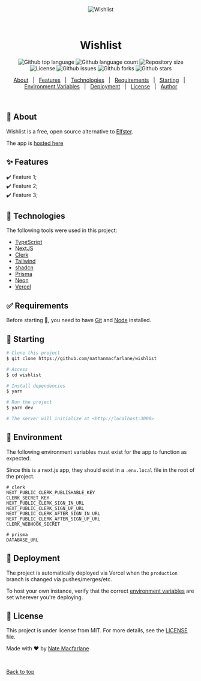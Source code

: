 <div align="center" id="top"> 
  <img src="./.github/app.gif" alt="Wishlist" />

&#xa0;

  <!-- <a href="https://wishlist.netlify.app">Demo</a> -->
</div>

<h1 align="center">Wishlist</h1>

<p align="center">
  <img alt="Github top language" src="https://img.shields.io/github/languages/top/nathanmacfarlane/wishlist?color=56BEB8">

  <img alt="Github language count" src="https://img.shields.io/github/languages/count/nathanmacfarlane/wishlist?color=56BEB8">

  <img alt="Repository size" src="https://img.shields.io/github/repo-size/nathanmacfarlane/wishlist?color=56BEB8">

  <img alt="License" src="https://img.shields.io/github/license/nathanmacfarlane/wishlist?color=56BEB8">

  <img alt="Github issues" src="https://img.shields.io/github/issues/nathanmacfarlane/wishlist?color=56BEB8" />

  <img alt="Github forks" src="https://img.shields.io/github/forks/nathanmacfarlane/wishlist?color=56BEB8" />

  <img alt="Github stars" src="https://img.shields.io/github/stars/nathanmacfarlane/wishlist?color=56BEB8" />
</p>

<!-- Status -->

<!-- <h4 align="center">
	🚧  Wishlist 🚀 Under construction...  🚧
</h4>

<hr> -->

<p align="center">
  <a href="#dart-about">About</a> &#xa0; | &#xa0; 
  <a href="#sparkles-features">Features</a> &#xa0; | &#xa0;
  <a href="#rocket-technologies">Technologies</a> &#xa0; | &#xa0;
  <a href="#white_check_mark-requirements">Requirements</a> &#xa0; | &#xa0;
  <a href="#checkered_flag-starting">Starting</a> &#xa0; | &#xa0;
  <a href="#deciduous_tree-environment">Environment Variables</a> &#xa0; | &#xa0;
  <a href="#rocket-deployment">Deployment</a> &#xa0; | &#xa0;
  <a href="#memo-license">License</a> &#xa0; | &#xa0;
  <a href="https://github.com/nathanmacfarlane" target="_blank">Author</a>
</p>

<br>

## :dart: About

Wishlist is a free, open source alternative to [Elfster](https://www.elfster.com/).

The app is [hosted here](https://wishlist-murex.vercel.app/my-list)

## :sparkles: Features

:heavy_check_mark: Feature 1;\
:heavy_check_mark: Feature 2;\
:heavy_check_mark: Feature 3;

## :rocket: Technologies

The following tools were used in this project:

- [TypeScript](https://www.typescriptlang.org/)
- [NextJS](https://nextjs.org/)
- [Clerk](https://clerk.com/)
- [Tailwind](https://tailwindcss.com/)
- [shadcn](https://ui.shadcn.com/)
- [Prisma](https://www.prisma.io/)
- [Neon](https://neon.tech/)
- [Vercel](https://vercel.com/)

## :white_check_mark: Requirements

Before starting :checkered_flag:, you need to have [Git](https://git-scm.com) and [Node](https://nodejs.org/en/) installed.

## :checkered_flag: Starting

```bash
# Clone this project
$ git clone https://github.com/nathanmacfarlane/wishlist

# Access
$ cd wishlist

# Install dependencies
$ yarn

# Run the project
$ yarn dev

# The server will initialize at <http://localhost:3000>
```

## :deciduous_tree: Environment

The following environment variables must exist for the app to function as expected.

Since this is a next.js app, they should exist in a `.env.local` file in the root of the project.

```
# clerk
NEXT_PUBLIC_CLERK_PUBLISHABLE_KEY
CLERK_SECRET_KEY
NEXT_PUBLIC_CLERK_SIGN_IN_URL
NEXT_PUBLIC_CLERK_SIGN_UP_URL
NEXT_PUBLIC_CLERK_AFTER_SIGN_IN_URL
NEXT_PUBLIC_CLERK_AFTER_SIGN_UP_URL
CLERK_WEBHOOK_SECRET

# prisma
DATABASE_URL
```

## :rocket: Deployment

The project is automatically deployed via Vercel when the `production` branch is changed via pushes/merges/etc.

To host your own instance, verify that the correct <a href="#deciduous_tree-environment">environment variables</a> are set wherever you're deploying.

## :memo: License

This project is under license from MIT. For more details, see the [LICENSE](LICENSE.md) file.

Made with :heart: by <a href="https://github.com/nathanmacfarlane" target="_blank">Nate Macfarlane</a>

&#xa0;

<a href="#top">Back to top</a>
